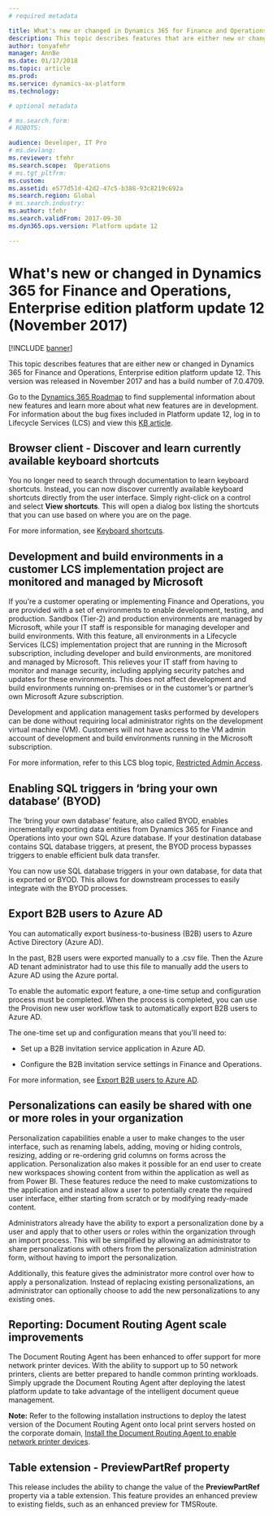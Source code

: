```yaml
---
# required metadata

title: What's new or changed in Dynamics 365 for Finance and Operations, Enterprise edition platform update 12 (November 2017)
description: This topic describes features that are either new or changed in Dynamics 365 for Finance and Operations, Enterprise edition platform update 12. This version was released in November 2017.
author: tonyafehr
manager: AnnBe
ms.date: 01/17/2018
ms.topic: article
ms.prod: 
ms.service: dynamics-ax-platform
ms.technology: 

# optional metadata

# ms.search.form: 
# ROBOTS: 

audience: Developer, IT Pro
# ms.devlang: 
ms.reviewer: tfehr
ms.search.scope:  Operations
# ms.tgt_pltfrm: 
ms.custom: 
ms.assetid: e577d51d-42d2-47c5-b388-93c8219c692a
ms.search.region: Global
# ms.search.industry: 
ms.author: tfehr
ms.search.validFrom: 2017-09-30 
ms.dyn365.ops.version: Platform update 12 

---
```


# What's new or changed in Dynamics 365 for Finance and Operations, Enterprise edition platform update 12 (November 2017)

[!INCLUDE [banner](../includes/banner.md)]

This topic describes features that are either new or changed in Dynamics 365 for Finance and Operations, Enterprise edition platform update 12. This version was released in November 2017 and has a build number of 7.0.4709.

Go to the [Dynamics 365 Roadmap](https://roadmap.dynamics.com/) to find supplemental information about new features and learn more about what new features are in development. For information about the bug fixes included in Platform update 12, log in to Lifecycle Services (LCS) and view this [KB article](https://go.microsoft.com/fwlink/?linkid=863949).


Browser client - Discover and learn currently available keyboard shortcuts
--------------------------------------------------------------------------

You no longer need to search through documentation to learn keyboard shortcuts.
Instead, you can now discover currently available keyboard shortcuts directly
from the user interface. Simply right-click on a control and select **View
shortcuts**. This will open a dialog box listing the shortcuts that you can use
based on where you are on the page. 

For more information, see [Keyboard shortcuts](shortcut-keys.md).

## Development and build environments in a customer LCS implementation project are monitored and managed by Microsoft 
If you’re a customer operating or implementing Finance and Operations, you are provided with a set of environments to enable development, testing, and production. Sandbox (Tier-2) and production environments are managed by Microsoft, while your IT staff is responsible for managing developer and build environments. With this feature, all environments in a Lifecycle Services (LCS) implementation project that are running in the Microsoft subscription, including developer and build environments, are monitored and managed by Microsoft. This relieves your IT staff from having to monitor and manage security, including applying security patches and updates for these environments. This does not affect development and build environments running on-premises or in the customer’s or partner’s own Microsoft Azure subscription.

Development and application management tasks performed by developers can be done without requiring local administrator rights on the development virtual machine (VM). Customers will not have access to the VM admin account of development and build environments running in the Microsoft subscription. 

For more information, refer to this LCS blog topic, [Restricted Admin Access](https://blogs.msdn.microsoft.com/lcs/2017/10/31/restricted-admin-access-with-platform-12-updates/).


## Enabling SQL triggers in ‘bring your own database’ (BYOD)
The ‘bring your own database’ feature, also called BYOD, enables incrementally exporting data entities from Dynamics 365 for Finance and Operations into your own SQL Azure database. If your destination database contains SQL database triggers, at present, the BYOD process bypasses triggers to enable efficient bulk data transfer.

You can now use SQL database triggers in your own database, for data that is exported or BYOD. This allows for downstream processes to easily integrate with the BYOD processes.

Export B2B users to Azure AD 
-----------------------------

You can automatically export business-to-business (B2B) users to Azure Active
Directory (Azure AD).

In the past, B2B users were exported manually to a .csv file. Then the Azure AD
tenant administrator had to use this file to manually add the users to Azure AD
using the Azure portal.

To enable the automatic export feature, a one-time setup and configuration
process must be completed. When the process is completed, you can use
the Provision new user workflow task to automatically export B2B users to Azure
AD.

The one-time set up and configuration means that you'll need to:

-   Set up a B2B invitation service application in Azure AD.

-   Configure the B2B invitation service settings in Finance and Operations.

For more information, see [Export B2B users to Azure AD](../../dev-itpro/sysadmin/implement-b2b.md).

Personalizations can easily be shared with one or more roles in your organization
---------------------------------------------------------------------------------

Personalization capabilities enable a user to make changes to the user
interface, such as renaming labels, adding, moving or hiding controls, resizing,
adding or re-ordering grid columns on forms across the application.
Personalization also makes it possible for an end user to create new workspaces
showing content from within the application as well as from Power BI. These
features reduce the need to make customizations to the application and instead
allow a user to potentially create the required user interface, either starting
from scratch or by modifying ready-made content.

Administrators already have the ability to export a personalization done by a
user and apply that to other users or roles within the organization through an
import process. This will be simplified by allowing an administrator to share
personalizations with others from the personalization administration form,
without having to import the personalization.

Additionally, this feature gives the administrator more control over how to
apply a personalization. Instead of replacing existing personalizations, an
administrator can optionally choose to add the new personalizations to any
existing ones.   

Reporting: Document Routing Agent scale improvements
----------------------------------------------------

The Document Routing Agent has been enhanced to offer support for more network
printer devices. With the ability to support up to 50 network printers, clients
are better prepared to handle common printing workloads. Simply upgrade the
Document Routing Agent after deploying the latest platform update to take
advantage of the intelligent document queue management.

**Note:** Refer to the following installation instructions to deploy the latest
version of the Document Routing Agent onto local print servers hosted on the
corporate domain, [Install the Document Routing Agent to enable network printer
devices](../../dev-itpro/analytics/install-document-routing-agent.md).

## Table extension - PreviewPartRef property
This release includes the ability to change the value of the **PreviewPartRef** property via a table extension. This feature provides an enhanced preview to existing fields, such as an enhanced preview for TMSRoute.
